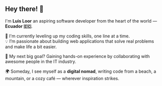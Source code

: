 ## Hey there! 👋  
I'm **Luis Loor** an aspiring software developer from the heart of the world — **Ecuador 🇪🇨**.

🚀 I'm currently leveling up my coding skills, one line at a time.  
💡 I’m passionate about building web applications that solve real problems and make life a bit easier.

🎯 My next big goal? Gaining hands-on experience by collaborating with awesome people in the IT industry.

🌍 Someday, I see myself as a **digital nomad**, writing code from a beach, a mountain, or a cozy café — wherever inspiration strikes.

